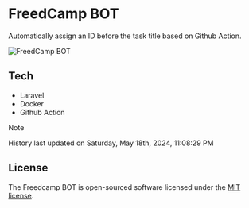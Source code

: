 # FreedCamp BOT

Automatically assign an ID before the task title based on Github Action.

![FreedCamp BOT](https://repository-images.githubusercontent.com/737932867/7d34798b-2680-471c-b089-a78a718d3d6a)

## Tech

- Laravel
- Docker
- Github Action

> [!NOTE]  
> History last updated on Saturday, May 18th, 2024, 11:08:29 PM

## License

The Freedcamp BOT is open-sourced software licensed under the [MIT license](https://opensource.org/licenses/MIT).
